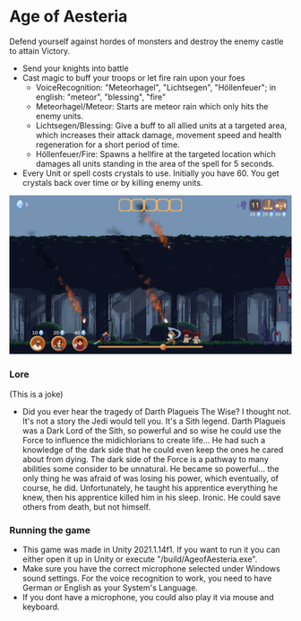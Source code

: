 <h1>Age of Aesteria</h1>

Defend yourself against hordes of monsters and destroy the enemy castle to attain Victory.

- Send your knights into battle
- Cast magic to buff your troops or let fire rain upon your foes
  - VoiceRecognition: "Meteorhagel", "Lichtsegen", "Höllenfeuer"; in english: "meteor", "blessing", "fire"
  - Meteorhagel/Meteor: Starts are meteor rain which only hits the enemy units.
  - Lichtsegen/Blessing: Give a buff to all allied units at a targeted area, which increases their attack damage, movement speed and health regeneration for a short period of time.
  - Höllenfeuer/Fire: Spawns a hellfire at the targeted location which damages all units standing in the area of the spell for 5 seconds.
- Every Unit or spell costs crystals to use. Initially you have 60. You get crystals back over time or by killing enemy units.

![picture of the game](./Videos/screenshot.png "Age of Aesteria Screenshot")

<h3>Lore</h3> (This is a joke)

- Did you ever hear the tragedy of Darth Plagueis The Wise? I thought not. It's not a story the Jedi would tell
  you. It's a Sith legend. Darth Plagueis was a Dark Lord of the Sith, so powerful and so wise he could use the Force to influence the
  midichlorians to create life… He had such a knowledge of the dark side that he could even keep the ones he cared about from dying. The dark
  side of the Force is a pathway to many abilities some consider to be unnatural. He became so powerful… the only thing he was afraid of was
  losing his power, which eventually, of course, he did. Unfortunately, he taught his apprentice everything he knew, then his apprentice killed
  him in his sleep. Ironic. He could save others from death, but not himself.

<h3>Running the game </h3>

- This game was made in Unity 2021.1.14f1. If you want to run it you can either open it up in Unity or execute "/build/AgeofAesteria.exe".
- Make sure you have the correct microphone selected under Windows sound settings. For the voice recognition to work, you need to have German or English as your System's Language.
- If you dont have a microphone, you could also play it via mouse and keyboard.

